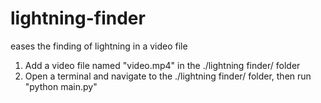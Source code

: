 # lightning-finder
eases the finding of lightning in a video file

1) Add a video file named "video.mp4" in the ./lightning finder/ folder
2) Open a terminal and navigate to the ./lightning finder/ folder, then run "python main.py"
